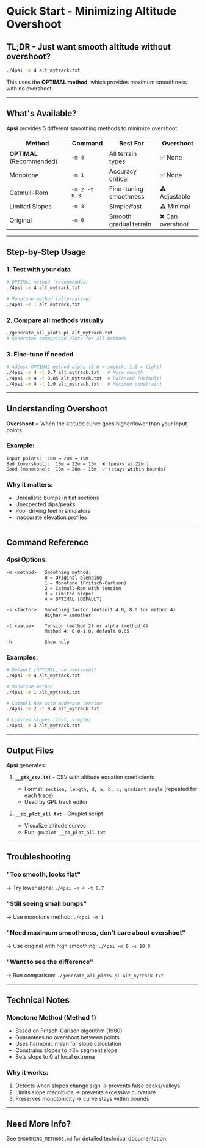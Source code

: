 # Quick Start - Minimizing Altitude Overshoot

## TL;DR - Just want smooth altitude without overshoot?

```bash
./4psi -m 4 alt_mytrack.txt
```

This uses the **OPTIMAL method**, which provides maximum smoothness with no overshoot.

---

## What's Available?

**4psi** provides 5 different smoothing methods to minimize overshoot:

| Method | Command | Best For | Overshoot |
|--------|---------|----------|-----------|
| **OPTIMAL** (Recommended) | `-m 4` | All terrain types | ✅ None |
| Monotone | `-m 1` | Accuracy critical | ✅ None |
| Catmull-Rom | `-m 2 -t 0.3` | Fine-tuning smoothness | ⚠️ Adjustable |
| Limited Slopes | `-m 3` | Simple/fast | ⚠️ Minimal |
| Original | `-m 0` | Smooth gradual terrain | ❌ Can overshoot |

---

## Step-by-Step Usage

### 1. Test with your data
```bash
# OPTIMAL method (recommended)
./4psi -m 4 alt_mytrack.txt

# Monotone method (alternative)
./4psi -m 1 alt_mytrack.txt
```

### 2. Compare all methods visually
```bash
./generate_all_plots.pl alt_mytrack.txt
# Generates comparison plots for all methods
```

### 3. Fine-tune if needed
```bash
# Adjust OPTIMAL method alpha (0.0 = smooth, 1.0 = tight)
./4psi -m 4 -t 0.7 alt_mytrack.txt   # More smooth
./4psi -m 4 -t 0.85 alt_mytrack.txt  # Balanced (default)
./4psi -m 4 -t 1.0 alt_mytrack.txt   # Maximum constraint
```

---

## Understanding Overshoot

**Overshoot** = When the altitude curve goes higher/lower than your input points

### Example:
```
Input points:  10m → 20m → 15m
Bad (overshoot):  10m → 22m → 15m  ❌ (peaks at 22m!)
Good (monotone):  10m → 20m → 15m  ✅ (stays within bounds)
```

### Why it matters:
- Unrealistic bumps in flat sections
- Unexpected dips/peaks
- Poor driving feel in simulators
- Inaccurate elevation profiles

---

## Command Reference

### 4psi Options:
```
-m <method>   Smoothing method:
              0 = Original blending
              1 = Monotone (Fritsch-Carlson)
              2 = Catmull-Rom with tension
              3 = Limited slopes
              4 = OPTIMAL [DEFAULT]

-s <factor>   Smoothing factor (default 4.0, 8.0 for method 4)
              Higher = smoother

-t <value>    Tension (method 2) or alpha (method 4)
              Method 4: 0.0-1.0, default 0.85

-h            Show help
```

### Examples:
```bash
# Default (OPTIMAL, no overshoot)
./4psi -m 4 alt_mytrack.txt

# Monotone method
./4psi -m 1 alt_mytrack.txt

# Catmull-Rom with moderate tension
./4psi -m 2 -t 0.4 alt_mytrack.txt

# Limited slopes (fast, simple)
./4psi -m 3 alt_mytrack.txt
```

---

## Output Files

**4psi** generates:

1. **`__gtk_csv.TXT`** - CSV with altitude equation coefficients
   - Format: `section, length, d, a, b, c, gradient_angle` (repeated for each trace)
   - Used by GPL track editor

2. **`__do_plot_all.txt`** - Gnuplot script
   - Visualize altitude curves
   - Run: `gnuplot __do_plot_all.txt`

---

## Troubleshooting

### "Too smooth, looks flat"
→ Try lower alpha: `./4psi -m 4 -t 0.7`

### "Still seeing small bumps"
→ Use monotone method: `./4psi -m 1`

### "Need maximum smoothness, don't care about overshoot"
→ Use original with high smoothing: `./4psi -m 0 -s 10.0`

### "Want to see the difference"
→ Run comparison: `./generate_all_plots.pl alt_mytrack.txt`

---

## Technical Notes

### Monotone Method (Method 1)
- Based on Fritsch-Carlson algorithm (1980)
- Guarantees no overshoot between points
- Uses harmonic mean for slope calculation
- Constrains slopes to ≤3× segment slope
- Sets slope to 0 at local extrema

### Why it works:
1. Detects when slopes change sign → prevents false peaks/valleys
2. Limits slope magnitude → prevents excessive curvature
3. Preserves monotonicity → curve stays within bounds

---

## Need More Info?

See `SMOOTHING_METHODS.md` for detailed technical documentation.
